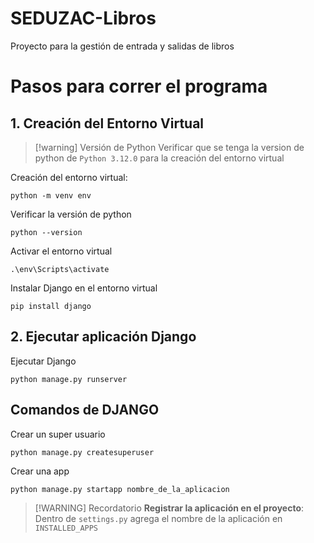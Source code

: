 # SEDUZAC-Libros
Proyecto para la gestión de entrada y salidas de libros

# Pasos para correr el programa
## 1. Creación del Entorno Virtual
> [!warning] Versión de Python
> Verificar que se tenga la version de python de `Python 3.12.0` para la creación del entorno virtual

Creación del entorno virtual: 
```
python -m venv env
```

Verificar la versión de python
```
python --version
```

Activar el entorno virtual
```
.\env\Scripts\activate
```

Instalar Django en el entorno virtual
```
pip install django
```

## 2. Ejecutar aplicación Django
Ejecutar Django
```
python manage.py runserver
```

## Comandos de DJANGO
Crear un super usuario
```
python manage.py createsuperuser
```

Crear una app
```
python manage.py startapp nombre_de_la_aplicacion
```

> [!WARNING] Recordatorio
> **Registrar la aplicación en el proyecto**: 
> Dentro de `settings.py` agrega el nombre de la aplicación en `INSTALLED_APPS`
